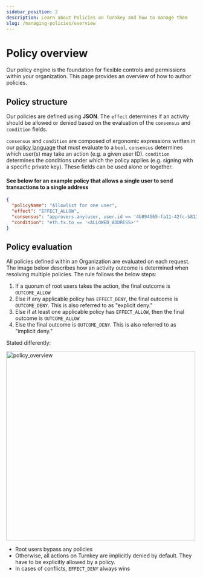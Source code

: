 ```yaml
---
sidebar_position: 2
description: Learn about Policies on Turnkey and how to manage them
slug: /managing-policies/overview
---
```

# Policy overview

Our policy engine is the foundation for flexible controls and permissions within your organization. This page provides an overview of how to author policies.

## Policy structure

Our policies are defined using **JSON**. The `effect` determines if an activity should be allowed or denied based on the evaluation of the `consensus` and `condition` fields.

`consensus` and `condition` are composed of ergonomic expressions written in our [policy language](/managing-polices/language) that must evaluate to a `bool`.  `consensus` determines which user(s) may take an action (e.g. a given user ID). `condition` determines the conditions under which the policy applies (e.g. signing with a specific private key). These fields can be used alone or together.

#### See below for an example policy that allows a single user to send transactions to a single address

```json JSON
{
  "policyName": "Allowlist for one user",
  "effect": "EFFECT_ALLOW",
  "consensus": "approvers.any(user, user.id == '4b894565-fa11-42fc-b813-5bf4ea3d53f9')",
  "condition": "eth.tx.to == '<ALLOWED_ADDRESS>'"
}
```

## Policy evaluation

All policies defined within an Organization are evaluated on each request. The image below describes how an activity outcome is determined when resolving multiple policies. The rule follows the below steps:

1. If a quorum of root users takes the action, the final outcome is `OUTCOME_ALLOW`
2. Else if any applicable policy has `EFFECT_DENY`, the final outcome is `OUTCOME_DENY`. This is also referred to as "explicit deny."
3. Else if at least one applicable policy has `EFFECT_ALLOW`, then the final outcome is `OUTCOME_ALLOW`
4. Else the final outcome is `OUTCOME_DENY`. This is also referred to as "implicit deny."

Stated differently:

<p style={{textAlign: 'center'}}>
  <img src="/img/diagrams/policy_overview.png" alt="policy_overview" width="500px" />
</p>

- Root users bypass any policies
- Otherwise, all actions on Turnkey are implicitly denied by default. They have to be explicitly allowed by a policy.
- In cases of conflicts, `EFFECT_DENY` always wins
